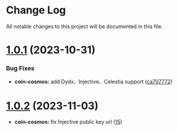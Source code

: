 
# Change Log

All notable changes to this project will be documented in this file.

# [1.0.1](https://github.com/okx/js-wallet-sdk) (2023-10-31)

### Bug Fixes

- **coin-cosmos:** add Dydx、Injective、Celestia support ([ca707772](https://github.com/okx/js-wallet-sdk/commit/ca7077722560cb15aea484ad14f7bdf5b0f12224))


# [1.0.2](https://github.com/okx/js-wallet-sdk) (2023-11-03)

- **coin-cosmos:** fix Injective public key url ([15](https://github.com/okx/js-wallet-sdk/pull/15))


